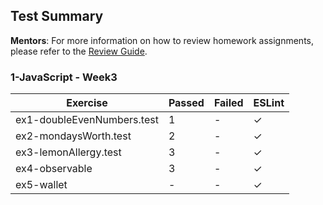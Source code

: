 ## Test Summary

**Mentors**: For more information on how to review homework assignments, please refer to the [Review Guide](https://github.com/HackYourFuture/mentors/blob/main/assignment-support/review-guide.md).

### 1-JavaScript - Week3

|          Exercise          | Passed | Failed | ESLint |
|----------------------------|--------|--------|--------|
| ex1-doubleEvenNumbers.test |   1    |   -    |   ✓    |
| ex2-mondaysWorth.test      |   2    |   -    |   ✓    |
| ex3-lemonAllergy.test      |   3    |   -    |   ✓    |
| ex4-observable             |   3    |   -    |   ✓    |
| ex5-wallet                 |   -    |   -    |   ✓    |

